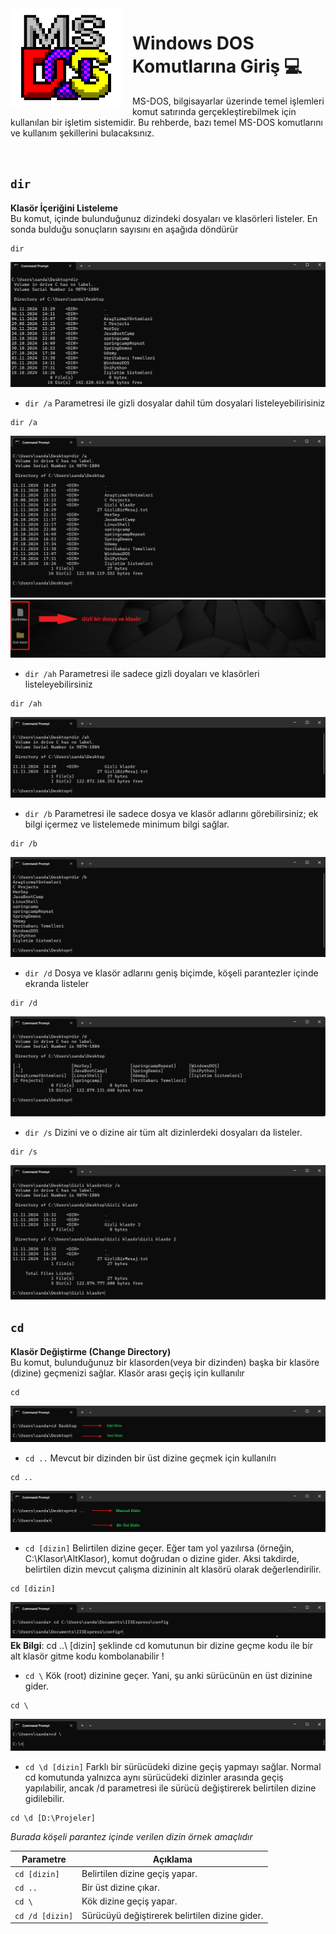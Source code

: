 
<img width="180" height="160" align="left" style="float: top-left; margin: 0 15px 0 0;" alt="MS-DOS logo" src="Images\msdos-logo.png">   

# Windows DOS Komutlarına Giriş 💻
<p>
  MS-DOS, bilgisayarlar üzerinde temel işlemleri komut satırında gerçekleştirebilmek için kullanılan bir işletim sistemidir. Bu rehberde, bazı temel MS-DOS komutlarını ve kullanım şekillerini bulacaksınız.
</p>

</br>

## `dir`

**Klasör İçeriğini Listeleme**  
Bu komut, içinde bulunduğunuz dizindeki dosyaları ve klasörleri listeler. En sonda bulduğu sonuçların sayısını en aşağıda döndürür

```dos
dir
```
![dir_komutu](Images/dir.png)


* `dir /a` Parametresi ile gizli dosyalar dahil tüm dosyalari listeleyebilirisiniz

```dos
dir /a
```

![dir_komutu](Images/dira.png)
![dir_komutu](Images/diraD2.png)

<!--dir a-->

* `dir /ah` Parametresi ile sadece gizli doyaları ve klasörleri listeleyebilirsiniz

```dos
dir /ah
```
![dir_komutu](Images/dirah.png)

<!--dir b-->

* `dir /b` Parametresi ile sadece dosya ve klasör adlarını görebilirsiniz; ek bilgi içermez ve listelemede minimum bilgi sağlar.

```dos
dir /b
```
![dir_komutu](Images/dirb.png)

<!--dir d-->

* `dir /d` Dosya ve klasör adlarını geniş biçimde, köşeli parantezler içinde ekranda listeler

```dos
dir /d
```
![dir_komutu](Images/dird.png)

<!--dir s-->

* `dir /s` Dizini ve o dizine air tüm alt dizinlerdeki dosyaları da listeler.

```dos
dir /s
```
![dir_komutu](Images/dirs.png)


## `cd`

**Klasör Değiştirme (Change Directory)**  
Bu komut, bulunduğunuz bir klasorden(veya bir dizinden) başka bir klasöre (dizine) geçmenizi sağlar. Klasör arası geçiş için kullanılır

```dos
cd
```
![cd_komutu](Images/cd.png)

* `cd ..` Mevcut bir dizinden bir üst dizine geçmek için kullanılrı

```dos
cd ..
```
![dir_komutu](Images\cd....png)


 * `cd [dizin]` Belirtilen dizine geçer. Eğer tam yol yazılırsa (örneğin, C:\Klasor\AltKlasor), komut doğrudan o dizine gider. Aksi takdirde, belirtilen dizin mevcut çalışma dizininin alt klasörü olarak değerlendirilir.

```dos
cd [dizin]
```

![dir_komutu](Images\cdD.png)
  __Ek Bilgi__: cd ..\ [dizin] şeklinde cd komutunun bir dizine geçme kodu ile bir alt klasör gitme kodu kombolanabilir !

 * `cd \` Kök (root) dizinine geçer. Yani, şu anki sürücünün en üst dizinine gider.

```dos
cd \
```

![cd_komutu](Images\cdT.png)

 * `cd \d [dizin]` Farklı bir sürücüdeki dizine geçiş yapmayı sağlar. Normal cd komutunda yalnızca aynı sürücüdeki dizinler arasında geçiş yapılabilir, ancak /d parametresi ile sürücü değiştirerek belirtilen dizine gidilebilir.

```dos
cd \d [D:\Projeler]
```
 _Burada köşeli parantez içinde verilen dizin örnek amaçlıdır_

|Parametre  |Açıklama |
|-----------|---------|
|`cd [dizin]`|Belirtilen dizine geçiş yapar.|
|`cd ..`  |Bir üst dizine çıkar.|
|`cd \`|Kök dizine geçiş yapar.|
|`cd /d [dizin]`|Sürücüyü değiştirerek belirtilen dizine gider.|
